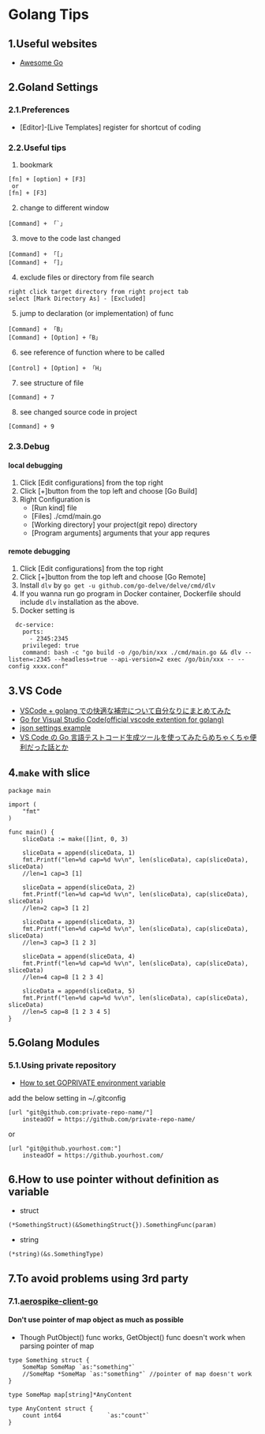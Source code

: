 # Golang Tips

## 1.Useful websites

- [Awesome Go](https://go.libhunt.com/)

## 2.Goland Settings

### 2.1.Preferences

- [Editor]-[Live Templates]
  register for shortcut of coding

### 2.2.Useful tips

1. bookmark

```
[fn] + [option] + [F3]
 or
[fn] + [F3]
```

2. change to different window

```
[Command] + 「`」
```

3. move to the code last changed

```
[Command] + 「[」
[Command] + 「]」
```

4. exclude files or directory from file search

```
right click target directory from right project tab
select [Mark Directory As] - [Excluded]
```

5. jump to declaration (or implementation) of func

```
[Command] + 「B」
[Command] + [Option] +「B」
```

6. see reference of function where to be called

```
[Control] + [Option] + 「H」
```

7. see structure of file

```
[Command] + 7
```

8. see changed source code in project

```
[Command] + 9
```

### 2.3.Debug

#### local debugging

1. Click [Edit configurations] from the top right
2. Click [+]button from the top left and choose [Go Build]
3. Right Configuration is
   - [Run kind] file
   - [Files] ./cmd/main.go
   - [Working directory] your project(git repo) directory
   - [Program arguments] arguments that your app requres

#### remote debugging

1. Click [Edit configurations] from the top right
2. Click [+]button from the top left and choose [Go Remote]
3. Install `dlv` by `go get -u github.com/go-delve/delve/cmd/dlv`
4. If you wanna run go program in Docker container, Dockerfile should include `dlv` installation as the above.
5. Docker setting is

```
  dc-service:
    ports:
      - 2345:2345
    privileged: true
    command: bash -c "go build -o /go/bin/xxx ./cmd/main.go && dlv --listen=:2345 --headless=true --api-version=2 exec /go/bin/xxx -- --config xxxx.conf"
```

## 3.VS Code

- [VSCode + golang での快適な補完について自分なりにまとめてみた](https://qiita.com/akinobufujii/items/50d605ecf22daa3309cb)
- [Go for Visual Studio Code(official vscode extention for golang)](https://github.com/microsoft/vscode-go)
- [json settings example](https://github.com/golang/tools/blob/master/gopls/doc/vscode.md)
- [VS Code の Go 言語テストコード生成ツールを使ってみたらめちゃくちゃ便利だった話とか](https://kdnakt.hatenablog.com/entry/2019/01/03/080000)

## 4.`make` with slice

```
package main

import (
	"fmt"
)

func main() {
	sliceData := make([]int, 0, 3)

	sliceData = append(sliceData, 1)
	fmt.Printf("len=%d cap=%d %v\n", len(sliceData), cap(sliceData), sliceData)
	//len=1 cap=3 [1]

	sliceData = append(sliceData, 2)
	fmt.Printf("len=%d cap=%d %v\n", len(sliceData), cap(sliceData), sliceData)
	//len=2 cap=3 [1 2]

	sliceData = append(sliceData, 3)
	fmt.Printf("len=%d cap=%d %v\n", len(sliceData), cap(sliceData), sliceData)
	//len=3 cap=3 [1 2 3]

	sliceData = append(sliceData, 4)
	fmt.Printf("len=%d cap=%d %v\n", len(sliceData), cap(sliceData), sliceData)
	//len=4 cap=8 [1 2 3 4]

	sliceData = append(sliceData, 5)
	fmt.Printf("len=%d cap=%d %v\n", len(sliceData), cap(sliceData), sliceData)
	//len=5 cap=8 [1 2 3 4 5]
}
```

## 5.Golang Modules

### 5.1.Using private repository

- [How to set GOPRIVATE environment variable](https://stackoverflow.com/questions/58305567/how-to-set-goprivate-environment-variable)

add the below setting in ~/.gitconfig

```
[url "git@github.com:private-repo-name/"]
	insteadOf = https://github.com/private-repo-name/
```

or

```
[url "git@github.yourhost.com:"]
	insteadOf = https://github.yourhost.com/
```

## 6.How to use pointer without definition as variable

- struct

```
(*SomethingStruct)(&SomethingStruct{}).SomethingFunc(param)
```

- string

```
(*string)(&s.SomethingType)
```

## 7.To avoid problems using 3rd party

### 7.1.[aerospike-client-go](https://github.com/aerospike/aerospike-client-go)

#### Don't use pointer of map object as much as possible

- Though PutObject() func works, GetObject() func doesn't work when parsing pointer of map

```
type Something struct {
	SomeMap SomeMap `as:"something"`
	//SomeMap *SomeMap `as:"something"` //pointer of map doesn't work
}

type SomeMap map[string]*AnyContent

type AnyContent struct {
	count int64             `as:"count"`
}
```
